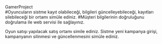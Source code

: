 GamerProject <br/>
#Oyuncuların sistme kayıt olabileceği, bilgileri güncelleyebileceği, kayıtları silebileceği bir ortamı simüle ediniz.
#Müşteri bilgilerinin doğruluğunu doğrulama ile web servisi ile sağlayınız.

Oyun satışı yapılacak satış ortamı simile ediniz.
Sistme yeni kampanya girişi, kampanyanın silinmesi ve güncellenmesini simüle ediniz.
